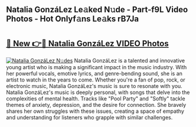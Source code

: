 ## Natalia GonzáLez Le𝚊ked N𝚞de - Part-f9L Video Photos - Hot Onlyf𝚊ns Le𝚊ks rB7Ja

# <h2><a href="http://ab87203.deff.icu/?id=Natalia+Gonza%cc%81Lez">🔗 New 👉🔴 Natalia GonzáLez VIDEO Photos</a></h2>

[![Natalia GonzáLez N𝚞des](https://i.imgur.com/rIISA9y.gif)](http://ab87203.deff.icu/?id=Natalia+Gonza%cc%81Lez)
Natalia GonzáLez is a talented and innovative young artist who is making a significant impact in the music industry. With her powerful vocals, emotive lyrics, and genre-bending sound, she is an artist to watch in the years to come. Whether you're a fan of pop, rock, or electronic music, Natalia GonzáLez's music is sure to resonate with you. Natalia GonzáLez's music is deeply personal, with songs that delve into the complexities of mental health. Tracks like "Pool Party" and "Softly" tackle themes of anxiety, depression, and the desire for connection. She bravely shares her own struggles with these issues, creating a space of empathy and understanding for listeners who grapple with similar challenges.
